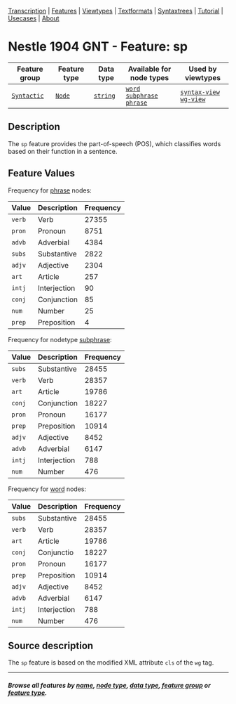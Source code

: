 <a name="start"></a>
<div class="hidden-content">
<a href="../transcription.md">Transcription</a> | <a href="README.md#start">Features</a> | <a href="../viewtypes.md#start">Viewtypes</a> | <a href="../textformats.md#start">Textformats</a> |  <a href="../syntaxtrees.md#start">Syntaxtrees</a> | <a href="../../tutorial/README.md#start">Tutorial</a> | <a href="../usecases/README.md#start">Usecases</a> | <a href="../about.md#start">About</a>
</div>

# Nestle 1904 GNT - Feature: sp

Feature group | Feature type | Data type | Available for node types | Used by viewtypes
---  | --- | --- | --- | ---
[`Syntactic`](featuresbygroup.md#syntactic-features) | [`Node`](featuresbyfeaturetype.md#node-features) | [`string`](featuresbydatatype.md#string-datatype) | [`word`](featuresbynodetype.md#word-nodes) [`subphrase`](featuresbynodetype.md#subphrase-nodes) [`phrase`](featuresbynodetype.md#phrase-nodes)| [`syntax-view`](../syntax-view.md#start) [`wg-view`](../wg-view.md#start)

## Description

The `sp` feature provides the part-of-speech (POS), which classifies words based on their function in a sentence.

## Feature Values

Frequency for [phrase](featuresbynodetype.md#phrase-nodes) nodes:

Value | Description | Frequency
--- | --- | ---
`verb`| Verb |27355
`pron`| Pronoun |8751
`advb`| Adverbial |4384
`subs`| Substantive|2822
`adjv`| Adjective |2304
`art`| Article |257
`intj`| Interjection |90
`conj`|Conjunction|85
`num`| Number |25
`prep`| Preposition |4

Frequency for nodetype [subphrase](featuresbynodetype.md#subphrase-nodes):

Value | Description | Frequency
--- | --- | ---
`subs`| Substantive |28455
`verb`| Verb |28357
`art`| Article |19786
`conj`| Conjunction |18227
`pron`| Pronoun |16177
`prep`| Preposition |10914
`adjv`| Adjective |8452
`advb`| Adverbial |6147
`intj`|Interjection |788
`num`| Number |476


Frequency for [word](featuresbynodetype.md#word-nodes) nodes:

Value | Description | Frequency
--- | --- | ---
`subs`| Substantive |28455
`verb`| Verb |28357
`art`| Article |19786
`conj`| Conjunctio |18227
`pron`| Pronoun |16177
`prep`| Preposition |10914
`adjv`| Adjective |8452
`advb`| Adverbial |6147
`intj`| Interjection |788
`num`| Number |476
 
## Source description

The `sp` feature is based on the modified XML attribute `cls` of the `wg` tag.

---
#### *Browse all features by [name](featuresbyname.md#start), [node type](featuresbynodetype.md#start), [data type](featuresbydatatype.md#start), [feature group](featuresbygroup.md#start) or [feature type](featuresbyfeaturetype.md#start).*
